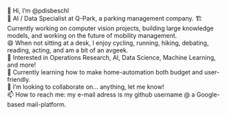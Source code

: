 👋 Hi, I’m @pdisbeschl<br>
💼 AI / Data Specialist at Q-Park, a parking management company. 
🏗️ Currently working on computer vision projects, building large knowledge models, and working on the future of mobility management. <br>
😄 When not sitting at a desk, I enjoy cycling, running, hiking, debating, reading, acting, and am a bit of an avgeek. <br>
👀 Interested in Operations Research, AI, Data Science, Machine Learning, and more!<br>
🌱 Currently learning how to make home-automation both budget and user-friendly.<br>
🤝 I’m looking to collaborate on... anything, let me know!<br>
📫 How to reach me: my e-mail adress is my github username @ a Google-based mail-platform.

<!---
pdisbeschl/pdisbeschl is a ✨ special ✨ repository because its `README.md` (this file) appears on your GitHub profile.
You can click the Preview link to take a look at your changes.
--->
